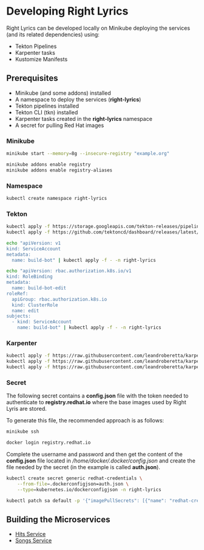 # Developing Right Lyrics

Right Lyrics can be developed locally on Minikube deploying the services (and its related dependencies) using:

* Tekton Pipelines
* Karpenter tasks
* Kustomize Manifests

## Prerequisites

* Minikube (and some addons) installed
* A namespace to deploy the services (**right-lyrics**)
* Tekton pipelines installed
* Tekton CLI (tkn) installed
* Karpenter tasks created in the **right-lyrics** namespace
* A secret for pulling Red Hat images

### Minikube

```bash
minikube start --memory=8g --insecure-registry "example.org"

minikube addons enable registry
minikube addons enable registry-aliases
```

### Namespace

```bash
kubectl create namespace right-lyrics
```

### Tekton

```bash
kubectl apply -f https://storage.googleapis.com/tekton-releases/pipeline/latest/release.yaml
kubectl apply -f https://github.com/tektoncd/dashboard/releases/latest/download/tekton-dashboard-release.yaml

echo "apiVersion: v1
kind: ServiceAccount
metadata:
  name: build-bot" | kubectl apply -f - -n right-lyrics

echo "apiVersion: rbac.authorization.k8s.io/v1
kind: RoleBinding
metadata:
  name: build-bot-edit
roleRef:
  apiGroup: rbac.authorization.k8s.io
  kind: ClusterRole
  name: edit
subjects:
  - kind: ServiceAccount
    name: build-bot" | kubectl apply -f - -n right-lyrics
```

### Karpenter

```bash
kubectl apply -f https://raw.githubusercontent.com/leandroberetta/karpenter/master/tasks/git/git.yaml -n right-lyrics
kubectl apply -f https://raw.githubusercontent.com/leandroberetta/karpenter/master/tasks/s2i/s2i.yaml -n right-lyrics
kubectl apply -f https://raw.githubusercontent.com/leandroberetta/karpenter/master/tasks/kubectl/kubectl.yaml -n right-lyrics
```

### Secret

The following secret contains a **config.json** file with the token needed to authenticate to **registry.redhat.io** where the base images used by Right Lyris are stored.

To generate this file, the recommended approach is as follows:

```bash
minikube ssh

docker login registry.redhat.io
```

Complete the username and password and then get the content of the **config.json** file located in */home/docker/.docker/config.json* and create the file needed by the secret (in the example is called **auth.json**).

```bash
kubectl create secret generic redhat-credentials \
    --from-file=.dockerconfigjson=auth.json \
    --type=kubernetes.io/dockerconfigjson -n right-lyrics

kubectl patch sa default -p '{"imagePullSecrets": [{"name": "redhat-credentials"}]}' -n right-lyrics
```

## Building the Microservices

* [Hits Service](../../hits-service/README.md)
* [Songs Service](../../songs-service/README.md)